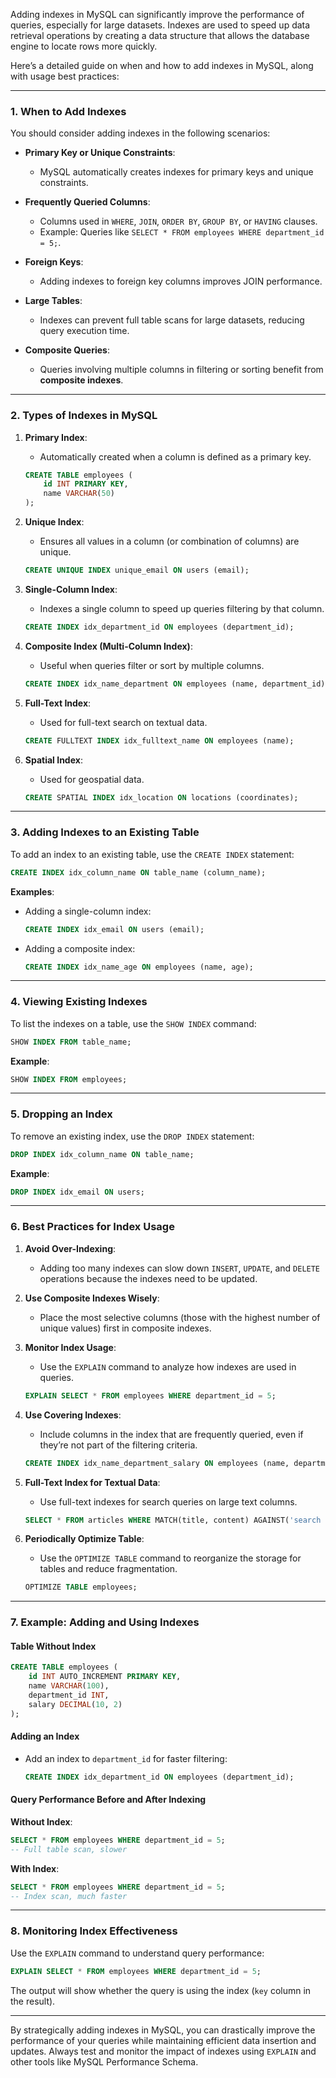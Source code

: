 Adding indexes in MySQL can significantly improve the performance of queries, especially for large datasets. Indexes are used to speed up data retrieval operations by creating a data structure that allows the database engine to locate rows more quickly.

Here’s a detailed guide on when and how to add indexes in MySQL, along with usage best practices:

---

### **1. When to Add Indexes**

You should consider adding indexes in the following scenarios:

- **Primary Key or Unique Constraints**:
    - MySQL automatically creates indexes for primary keys and unique constraints.

- **Frequently Queried Columns**:
    - Columns used in `WHERE`, `JOIN`, `ORDER BY`, `GROUP BY`, or `HAVING` clauses.
    - Example: Queries like `SELECT * FROM employees WHERE department_id = 5;`.

- **Foreign Keys**:
    - Adding indexes to foreign key columns improves JOIN performance.

- **Large Tables**:
    - Indexes can prevent full table scans for large datasets, reducing query execution time.

- **Composite Queries**:
    - Queries involving multiple columns in filtering or sorting benefit from **composite indexes**.

---

### **2. Types of Indexes in MySQL**

1. **Primary Index**:
    - Automatically created when a column is defined as a primary key.
   ```sql
   CREATE TABLE employees (
       id INT PRIMARY KEY,
       name VARCHAR(50)
   );
   ```

2. **Unique Index**:
    - Ensures all values in a column (or combination of columns) are unique.
   ```sql
   CREATE UNIQUE INDEX unique_email ON users (email);
   ```

3. **Single-Column Index**:
    - Indexes a single column to speed up queries filtering by that column.
   ```sql
   CREATE INDEX idx_department_id ON employees (department_id);
   ```

4. **Composite Index (Multi-Column Index)**:
    - Useful when queries filter or sort by multiple columns.
   ```sql
   CREATE INDEX idx_name_department ON employees (name, department_id);
   ```

5. **Full-Text Index**:
    - Used for full-text search on textual data.
   ```sql
   CREATE FULLTEXT INDEX idx_fulltext_name ON employees (name);
   ```

6. **Spatial Index**:
    - Used for geospatial data.
   ```sql
   CREATE SPATIAL INDEX idx_location ON locations (coordinates);
   ```

---

### **3. Adding Indexes to an Existing Table**

To add an index to an existing table, use the `CREATE INDEX` statement:

```sql
CREATE INDEX idx_column_name ON table_name (column_name);
```

**Examples**:
- Adding a single-column index:
  ```sql
  CREATE INDEX idx_email ON users (email);
  ```
- Adding a composite index:
  ```sql
  CREATE INDEX idx_name_age ON employees (name, age);
  ```

---

### **4. Viewing Existing Indexes**

To list the indexes on a table, use the `SHOW INDEX` command:

```sql
SHOW INDEX FROM table_name;
```

**Example**:
```sql
SHOW INDEX FROM employees;
```

---

### **5. Dropping an Index**

To remove an existing index, use the `DROP INDEX` statement:

```sql
DROP INDEX idx_column_name ON table_name;
```

**Example**:
```sql
DROP INDEX idx_email ON users;
```

---

### **6. Best Practices for Index Usage**

1. **Avoid Over-Indexing**:
    - Adding too many indexes can slow down `INSERT`, `UPDATE`, and `DELETE` operations because the indexes need to be updated.

2. **Use Composite Indexes Wisely**:
    - Place the most selective columns (those with the highest number of unique values) first in composite indexes.

3. **Monitor Index Usage**:
    - Use the `EXPLAIN` command to analyze how indexes are used in queries.
   ```sql
   EXPLAIN SELECT * FROM employees WHERE department_id = 5;
   ```

4. **Use Covering Indexes**:
    - Include columns in the index that are frequently queried, even if they’re not part of the filtering criteria.
   ```sql
   CREATE INDEX idx_name_department_salary ON employees (name, department_id, salary);
   ```

5. **Full-Text Index for Textual Data**:
    - Use full-text indexes for search queries on large text columns.
   ```sql
   SELECT * FROM articles WHERE MATCH(title, content) AGAINST('search text');
   ```

6. **Periodically Optimize Table**:
    - Use the `OPTIMIZE TABLE` command to reorganize the storage for tables and reduce fragmentation.
   ```sql
   OPTIMIZE TABLE employees;
   ```

---

### **7. Example: Adding and Using Indexes**

#### **Table Without Index**
```sql
CREATE TABLE employees (
    id INT AUTO_INCREMENT PRIMARY KEY,
    name VARCHAR(100),
    department_id INT,
    salary DECIMAL(10, 2)
);
```

#### **Adding an Index**
- Add an index to `department_id` for faster filtering:
  ```sql
  CREATE INDEX idx_department_id ON employees (department_id);
  ```

#### **Query Performance Before and After Indexing**
**Without Index**:
```sql
SELECT * FROM employees WHERE department_id = 5;
-- Full table scan, slower
```

**With Index**:
```sql
SELECT * FROM employees WHERE department_id = 5;
-- Index scan, much faster
```

---

### **8. Monitoring Index Effectiveness**

Use the `EXPLAIN` command to understand query performance:

```sql
EXPLAIN SELECT * FROM employees WHERE department_id = 5;
```

The output will show whether the query is using the index (`key` column in the result).

---

By strategically adding indexes in MySQL, you can drastically improve the performance of your queries while maintaining efficient data insertion and updates. Always test and monitor the impact of indexes using `EXPLAIN` and other tools like MySQL Performance Schema.